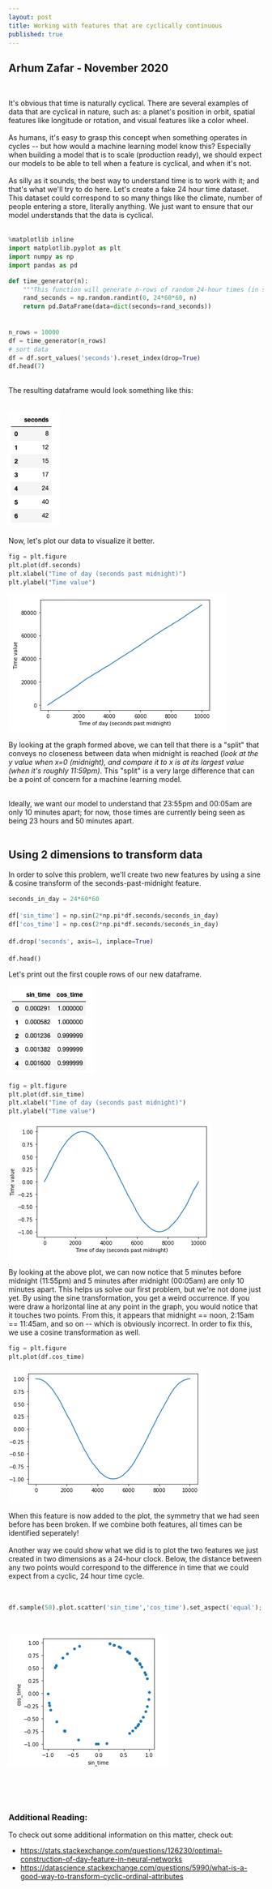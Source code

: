 ```yaml
---
layout: post
title: Working with features that are cyclically continuous
published: true
---
```



## Arhum Zafar - November 2020

<br>

It's obvious that time is naturally cyclical. There are several examples of data that are cyclical in nature, such as: a planet's position in orbit, spatial features like longitude or rotation, and visual features like a color wheel.  
<br>
As humans, it's easy to grasp this concept when something operates in cycles -- but how would a machine learning model know this? Especially when building a model that is to scale (production ready), we should expect our models to be able to tell when a feature is cyclical, and when it's not. 
<br>
<br>
As silly as it sounds, the best way to understand time is to work with it; and that's what we'll try to do here. Let's create a fake 24 hour time dataset. This dataset could correspond to so many things like the climate, number of people entering a store, literally anything. We just want to ensure that our model understands that the data is cyclical.
<br>
<br>
```python
%matplotlib inline
import matplotlib.pyplot as plt
import numpy as np
import pandas as pd
``` 

```python
def time_generator(n):
    """This function will generate n-rows of random 24-hour times (in seconds past midnight)"""
    rand_seconds = np.random.randint(0, 24*60*60, n)
    return pd.DataFrame(data=dict(seconds=rand_seconds))


n_rows = 10000
df = time_generator(n_rows)
# sort data
df = df.sort_values('seconds').reset_index(drop=True)
df.head(7)
``` 
<br>
The resulting dataframe would look something like this:<br>
<br>

![df](/_posts/df.png) <br>
<bR>
Now, let's plot our data to visualize it better.
```python
fig = plt.figure
plt.plot(df.seconds)
plt.xlabel("Time of day (seconds past midnight)")
plt.ylabel("Time value")
```

![plot](/_posts/plot.png)



By looking at the graph formed above, we can tell that there is a "split" that conveys no closeness between data when midnight is reached (*look at the y value when x=0 (midnight), and compare it to x is at its largest value (when it's roughly 11:59pm)*. This "split" is a very large difference that can be a point of concern for a machine learning model. 
  
<br>
Ideally, we want our model to understand that 23:55pm and 00:05am are only 10 minutes apart; for now, those times are currently being seen as being 23 hours and 50 minutes apart.
<br>
<br>

## Using 2 dimensions to transform data

In order to solve this problem, we'll create two new features by using a sine & cosine transform of the seconds-past-midnight feature.

```python
seconds_in_day = 24*60*60

df['sin_time'] = np.sin(2*np.pi*df.seconds/seconds_in_day)
df['cos_time'] = np.cos(2*np.pi*df.seconds/seconds_in_day)

df.drop('seconds', axis=1, inplace=True)

df.head()
```
Let's print out the first couple rows of our new dataframe.

![df2](/_posts/renamedf.png)

```python
fig = plt.figure
plt.plot(df.sin_time)
plt.xlabel("Time of day (seconds past midnight)")
plt.ylabel("Time value")
```

![plot2](/_posts/plot2.png)

By looking at the above plot, we can now notice that 5 minutes before midnight (11:55pm) and 5 minutes after midnight (00:05am) are only 10 minutes apart. This helps us solve our first problem, but we're not done just yet. By using the sine transformation, you get a weird occurrence. If you were draw a horizontal line at any point in the graph, you would notice that it touches two points. From this, it appears that midnight == noon, 2:15am == 11:45am, and so on -- which is obviously incorrect. In order to fix this, we use a cosine transformation as well.

```python
fig = plt.figure
plt.plot(df.cos_time)
```
![plot3](/_posts/plot3.png)

When this feature is now added to the plot, the symmetry that we had seen before has been broken. If we combine both features, all times can be identified seperately!
<br>
<br>
Another way we could show what we did is to plot the two features we just created in two dimensions as a 24-hour clock. Below, the distance between any two points would correspond to the difference in time that we could expect from a cyclic, 24 hour time cycle. 

<br>

```python
df.sample(50).plot.scatter('sin_time','cos_time').set_aspect('equal');
```
<br>

![plot4](/_posts/plot4.png)

<br>
<br>
<br>

### Additional Reading:
To check out some additional information on this matter, check out:

- https://stats.stackexchange.com/questions/126230/optimal-construction-of-day-feature-in-neural-networks
- https://datascience.stackexchange.com/questions/5990/what-is-a-good-way-to-transform-cyclic-ordinal-attributes



